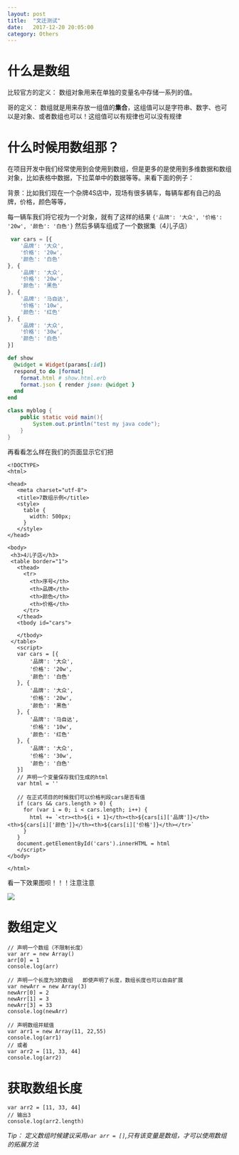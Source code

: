 ```yaml
---
layout: post
title:  "文迁测试"
date:   2017-12-20 20:05:00
category: Others
---
```


# 什么是数组

比较官方的定义： 数组对象用来在单独的变量名中存储一系列的值。

哥的定义： 数组就是用来存放一组值的**集合**，这组值可以是字符串、数字、也可以是对象、或者数组也可以！这组值可以有规律也可以没有规律

# 什么时候用数组那？

在项目开发中我们经常使用到会使用到数组，但是更多的是使用到多维数据和数组对象，比如表格中数据，下拉菜单中的数据等等。来看下面的例子：

 背景：比如我们现在一个杂牌4S店中，现场有很多辆车，每辆车都有自己的品牌，价格，颜色等等，
 
 每一辆车我们将它视为一个对象，就有了这样的结果
 `{'品牌': '大众', '价格': '20w', '颜色': '白色'}`
 然后多辆车组成了一个数据集（4儿子店）

```js
 var cars = [{
    '品牌': '大众',
    '价格': '20w',
    '颜色': '白色'
}, {
    '品牌': '大众',
    '价格': '20w',
    '颜色': '黑色'
}, {
    '品牌': '马自达',
    '价格': '10w',
    '颜色': '红色'
}, {
    '品牌': '大众',
    '价格': '30w',
    '颜色': '白色'
}]
```

```ruby
def show
  @widget = Widget(params[:id])
  respond_to do |format|
    format.html # show.html.erb
    format.json { render json: @widget }
  end
end
```

```java
class myblog {
    public static void main(){
        System.out.println("test my java code");
    }
}
```

 再看看怎么样在我们的页面显示它们把
 ~~~
 <!DOCTYPE>
<html>

<head>
    <meta charset="utf-8">
    <title>7数组示例</title>
    <style>
      table {
        width: 500px;
      }
    </style>
</head>

<body>
  <h3>4儿子店</h3>
  <table border="1">
    <thead>
      <tr>
        <th>序号</th>
        <th>品牌</th>
        <th>颜色</th>
        <th>价格</th>
      </tr>
    </thead>
    <tbody id="cars">
      
    </tbody>
  </table>
    <script>
    var cars = [{
        '品牌': '大众',
        '价格': '20w',
        '颜色': '白色'
    }, {
        '品牌': '大众',
        '价格': '20w',
        '颜色': '黑色'
    }, {
        '品牌': '马自达',
        '价格': '10w',
        '颜色': '红色'
    }, {
        '品牌': '大众',
        '价格': '30w',
        '颜色': '白色'
    }]
    // 声明一个变量保存我们生成的html
    var html = ''

    // 在正式项目的时候我们可以价格判段cars是否有值
    if (cars && cars.length > 0) {
      for (var i = 0; i < cars.length; i++) {
        html += `<tr><th>${i + 1}</th><th>${cars[i]['品牌']}</th><th>${cars[i]['颜色']}</th><th>${cars[i]['价格']}</th></tr>`
      }
    }
    document.getElementById('cars').innerHTML = html
    </script>
</body>

</html>
 ~~~
看一下效果图呗！！！注意注意

![](images/数组示例.png)
# 数组定义

~~~
// 声明一个数组（不限制长度）
var arr = new Array()
arr[0] = 1
console.log(arr)

// 声明一个长度为3的数组   即使声明了长度，数组长度也可以自由扩展
var newArr = new Array(3)
newArr[0] = 2
newArr[1] = 3
newArr[3] = 33
console.log(newArr)

// 声明数组并赋值
var arr1 = new Array(11, 22,55)
console.log(arr1)
// 或者
var arr2 = [11, 33, 44]
console.log(arr2)
~~~

# 获取数组长度
~~~
var arr2 = [11, 33, 44]
// 输出3
console.log(arr2.length)
~~~
*Tip： 定义数组时候建议采用`var arr = []`,只有该变量是数组，才可以使用数组的拓展方法*
